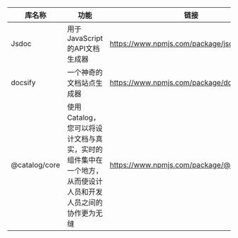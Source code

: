 | 库名称        | 功能                                                         | 链接                                        |
| ------------- | ------------------------------------------------------------ | ------------------------------------------- |
| Jsdoc         | 用于JavaScript的API文档生成器                                | https://www.npmjs.com/package/jsdoc         |
| docsify       | 一个神奇的文档站点生成器                                     | https://www.npmjs.com/package/docsify       |
| @catalog/core | 使用Catalog，您可以将设计文档与真实，实时的组件集中在一个地方，从而使设计人员和开发人员之间的协作更为无缝 | https://www.npmjs.com/package/@catalog/core |

